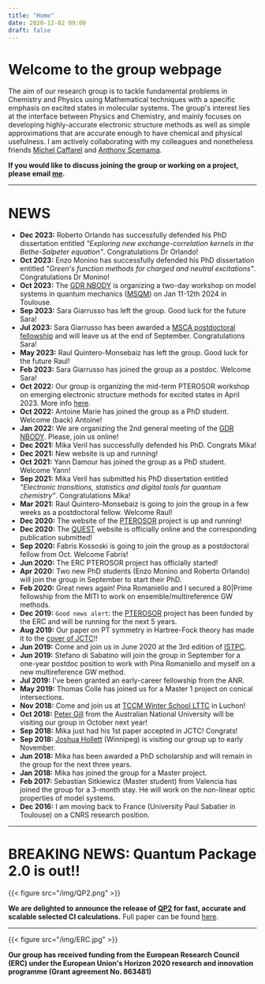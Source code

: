 ```yaml
---
title: "Home"
date: 2020-12-02 09:00
draft: false
---
```


# Welcome to the group webpage

The aim of our research group is to tackle fundamental problems in Chemistry and Physics using Mathematical techniques with a specific emphasis on excited states in molecular systems.
The group's interest lies at the interface between Physics and Chemistry, and mainly focuses on developing highly-accurate electronic structure methods as well as simple approximations that are accurate enough to have chemical and physical usefulness. 
I am actively collaborating with my colleagues and nonetheless friends [Michel Caffarel](http://qmcchem.ups-tlse.fr/index.php?title=Michel_Caffarel) and [Anthony Scemama](http://scemama.github.io).

**If you would like to discuss joining the group or working on a project, please email [me](mailto:loos@irsamc.ups-tlse.fr).**

***

# NEWS

* **Dec 2023:** Roberto Orlando has successfully defended his PhD dissertation entitled *"Exploring new exchange-correlation kernels in the Bethe-Salpeter equation"*. Congratulations Dr Orlando!
* **Oct 2023:** Enzo Monino has successfully defended his PhD dissertation entitled *"Green's function methods for charged and neutral excitations"*. Congratulations Dr Monino!
* **Oct 2023:** The [GDR NBODY](https://lcpq.github.io/gdr_nbody_2021) is organizing a two-day workshop on model systems in quantum mechanics ([MSQM](https://lcpq.github.io/MSQM/)) on Jan 11-12th 2024 in Toulouse.
* **Sep 2023:** Sara Giarrusso has left the group. Good luck for the future Sara!
* **Jul 2023:** Sara Giarrusso has been awarded a [MSCA postdoctoral fellowship](https://marie-sklodowska-curie-actions.ec.europa.eu/calls/msca-postdoctoral-fellowships-2023) and will leave us at the end of September. Congratulations Sara!
* **May 2023:** Raul Quintero-Monsebaiz has left the group. Good luck for the future Raul!
* **Feb 2023:** Sara Giarrusso has joined the group as a postdoc. Welcome Sara!
* **Oct 2022:** Our group is organizing the mid-term PTEROSOR workshop on emerging electronic structure methods for excited states in April 2023. More info [here](https://pfloos.github.io/PTEROSOR_midterm_workshop/).
* **Oct 2022:** Antoine Marie has joined the group as a PhD student. Welcome (back) Antoine!
* **Jan 2022:** We are organizing the 2nd general meeting of the [GDR NBODY](https://lcpq.github.io/gdr_nbody_2021). Please, join us online!
* **Dec 2021:** Mika Veril has successfully defended his PhD. Congrats Mika!
* **Dec 2021:** New website is up and running!
* **Oct 2021:** Yann Damour has joined the group as a PhD student. Welcome Yann!
* **Sep 2021:** Mika Veril has submitted his PhD dissertation entitled *"Electronic transitions, statistics and digital tools for quantum chemistry"*. Congratulations Mika!
* **Mar 2021:** Raul Quintero-Monsebaiz is going to join the group in a few weeks as a postdoctoral fellow. Welcome Raul!
* **Dec 2020:** The website of the [PTEROSOR](https://lcpq.github.io/PTEROSOR) project is up and running!
* **Dec 2020:** The [QUEST](https://lcpq.github.io/QUESTDB_website) website is officially online and the corresponding publication submitted!
* **Sep 2020:** Fabris Kossoski is going to join the group as a postdoctoral fellow from Oct. Welcome Fabris!
* **Jun 2020:** The ERC PTEROSOR project has officially started!
* **Apr 2020:** Two new PhD students (Enzo Monino and Roberto Orlando) will join the group in September to start their PhD.
* **Feb 2020:** Great news again! Pina Romaniello and I secured a 80|Prime fellowship from the MITI to work on ensemble/multireference GW methods.
* **Dec 2019:** `Good news alert`: the [PTEROSOR](https://erc.europa.eu/news/another-17-researchers-awarded-erc-consolidator-grants) project has been funded by the ERC and will be running for the next 5 years.
* **Aug 2019:** Our paper on PT symmetry in Hartree-Fock theory has made it to the [cover of JCTC](https://pubs.acs.org/toc/jctcce/15/8)!!
* **Jun 2019:** Come and join us in June 2020 at the 3rd edition of [ISTPC](https://quantique.u-strasbg.fr/ISTPC/doku.php).
* **Jun 2019:** Stefano di Sabatino will join the group in September for a one-year postdoc position to work with Pina Romaniello and myself on a new multireference GW method.
* **Jul 2019:** I've been granted an early-career fellowship from the ANR.
* **May 2019:** Thomas Colle has joined us for a Master 1 project on conical intersections.
* **Nov 2018:** Come and join us at [TCCM Winter School LTTC](http://www.irsamc.ups-tlse.fr/lttc/#portfolioModal5) in Luchon!
* **Oct 2018:** [Peter Gill](http://localhost) from the Australian National University will be visiting our group in October next year!
* **Sep 2018:** Mika just had his 1st paper accepted in JCTC! Congrats!
* **Sep 2018:** [Joshua Hollett](http://localhost) (Winnipeg) is visiting our group up to early November.
* **Jun 2018:** Mika has been awarded a PhD scholarship and will remain in the group for the next three years.
* **Jan 2018:** Mika has joined the group for a Master project.
* **Feb 2017:** Sebastian Sitkiewicz (Master student) from Valencia has joined the group for a 3-month stay. He will work on the non-linear optic properties of model systems.
* **Dec 2016:** I am moving back to France (University Paul Sabatier in Toulouse) on a CNRS research position.

***

# BREAKING NEWS: Quantum Package 2.0 is out!!

{{< figure src="/img/QP2.png" >}}

**We are delighted to announce the release of [QP2](https://quantumpackage.github.io/qp2/)
for fast, accurate and scalable selected CI calculations.** 
Full paper can be found [here](/pub/71.pdf).

***

{{< figure src="/img/ERC.jpg" >}}

**Our group has received funding from the European Research Council (ERC) under the European Union's Horizon 2020 research and innovation programme (Grant agreement No. 863481)**

